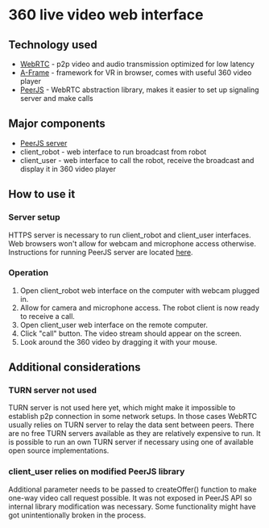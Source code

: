 # 360 live video web interface

## Technology used
- [WebRTC](https://webrtc.org/) - p2p video and audio transmission optimized for low latency
- [A-Frame](https://aframe.io/) - framework for VR in browser, comes with useful 360 video player
- [PeerJS](https://peerjs.com/) - WebRTC abstraction library, makes it easier to set up signaling server and make calls

## Major components
- [PeerJS server](https://github.com/peers/peerjs-server)
- client_robot - web interface to run broadcast from robot
- client_user - web interface to call the robot, receive the broadcast and display it in 360 video player

## How to use it
### Server setup
HTTPS server is necessary to run client_robot and client_user interfaces. Web browsers won't allow for webcam and microphone access otherwise. Instructions for running PeerJS server are located [here](https://github.com/peers/peerjs-server).

### Operation
1. Open client_robot web interface on the computer with webcam plugged in.
2. Allow for camera and microphone access. The robot client is now ready to receive a call.
3. Open client_user web interface on the remote computer.
4. Click "call" button. The video stream should appear on the screen.
5. Look around the 360 video by dragging it with your mouse.

## Additional considerations
### TURN server not used
TURN server is not used here yet, which might make it impossible to establish p2p connection in some network setups. In those cases WebRTC usually relies on TURN server to relay the data sent between peers. There are no free TURN servers available as they are relatively expensive to run. It is possible to run an own TURN server if necessary using one of available open source implementations.

### client_user relies on modified PeerJS library
Additional parameter needs to be passed to createOffer() function to make one-way video call request possible. It was not exposed in PeerJS API so internal library modification was necessary. Some functionality might have got unintentionally broken in the process.

